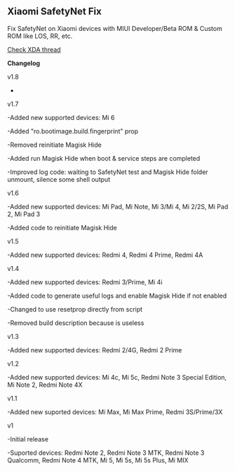 ## Xiaomi SafetyNet Fix
Fix SafetyNet on Xiaomi devices with MIUI Developer/Beta ROM & Custom ROM like LOS, RR, etc.

[Check XDA thread](https://forum.xda-developers.com/apps/magisk/xiaomi-safetynet-fix-t3600431)

**Changelog**

v1.8

-

v1.7

-Added new supported devices: Mi 6

-Added "ro.bootimage.build.fingerprint" prop

-Removed reinitiate Magisk Hide

-Added run Magisk Hide when boot & service steps are completed

-Improved log code: waiting to SafetyNet test and Magisk Hide folder unmount, silence some shell output

v1.6

-Added new supported devices: Mi Pad, Mi Note, Mi 3/Mi 4, Mi 2/2S, Mi Pad 2, Mi Pad 3

-Added code to reinitiate Magisk Hide

v1.5

-Added new supported devices: Redmi 4, Redmi 4 Prime, Redmi 4A

v1.4

-Added new supported devices: Redmi 3/Prime, Mi 4i

-Added code to generate useful logs and enable Magisk Hide if not enabled

-Changed to use resetprop directly from script

-Removed build description because is useless

v1.3

-Added new supported devices: Redmi 2/4G, Redmi 2 Prime

v1.2

-Added new supported devices: Mi 4c, Mi 5c, Redmi Note 3 Special Edition, Mi Note 2, Redmi Note 4X

v1.1

-Added new suported devices: Mi Max, Mi Max Prime, Redmi 3S/Prime/3X

v1

-Initial release

-Suported devices: Redmi Note 2, Redmi Note 3 MTK, Redmi Note 3 Qualcomm, Redmi Note 4 MTK, Mi 5, Mi 5s, Mi 5s Plus, Mi MIX
